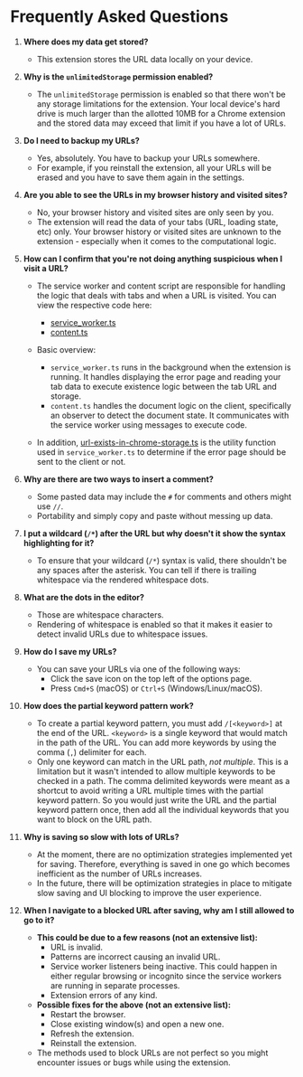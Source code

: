 # Frequently Asked Questions

1. **Where does my data get stored?**

   - This extension stores the URL data locally on your device.

2. **Why is the `unlimitedStorage` permission enabled?**

   - The `unlimitedStorage` permission is enabled so that there won't be any storage limitations for the extension. Your local device's hard drive is much larger than the allotted 10MB for a Chrome extension and the stored data may exceed that limit if you have a lot of URLs.

3. **Do I need to backup my URLs?**

   - Yes, absolutely. You have to backup your URLs somewhere.
   - For example, if you reinstall the extension, all your URLs will be erased and you have to save them again in the settings.

4. **Are you able to see the URLs in my browser history and visited sites?**

   - No, your browser history and visited sites are only seen by you.
   - The extension will read the data of your tabs (URL, loading state, etc) only. Your browser history or visited sites are unknown to the extension - especially when it comes to the computational logic.

5. **How can I confirm that you're not doing anything suspicious when I visit a URL?**

   - The service worker and content script are responsible for handling the logic that deals with tabs and when a URL is visited. You can view the respective code here:
     - [service_worker.ts](https://github.com/alexwkleung/block-url-extension/blob/main/src/service-worker/service_worker.ts)
     - [content.ts](https://github.com/alexwkleung/block-url-extension/blob/main/src/content/content.ts)
   - Basic overview:

     - `service_worker.ts` runs in the background when the extension is running. It handles displaying the error page and reading your tab data to execute existence logic between the tab URL and storage.
     - `content.ts` handles the document logic on the client, specifically an observer to detect the document state. It communicates with the service worker using messages to execute code.

   - In addition, [url-exists-in-chrome-storage.ts](https://github.com/alexwkleung/block-url-extension/blob/main/src/utils/url-exists-in-chrome-storage.ts) is the utility function used in `service_worker.ts` to determine if the error page should be sent to the client or not.

6. **Why are there are two ways to insert a comment?**

   - Some pasted data may include the `#` for comments and others might use `//`.
   - Portability and simply copy and paste without messing up data.

7. **I put a wildcard (`/*`) after the URL but why doesn't it show the syntax highlighting for it?**

   - To ensure that your wildcard (`/*`) syntax is valid, there shouldn't be any spaces after the asterisk. You can tell if there is trailing whitespace via the rendered whitespace dots.

8. **What are the dots in the editor?**

   - Those are whitespace characters.
   - Rendering of whitespace is enabled so that it makes it easier to detect invalid URLs due to whitespace issues.

9. **How do I save my URLs?**

   - You can save your URLs via one of the following ways:
     - Click the save icon on the top left of the options page.
     - Press `Cmd+S` (macOS) or `Ctrl+S` (Windows/Linux/macOS).

10. **How does the partial keyword pattern work?**

    - To create a partial keyword pattern, you must add `/[<keyword>]` at the end of the URL. `<keyword>` is a single keyword that would match in the path of the URL. You can add more keywords by using the comma (`,`) delimiter for each.
    - Only one keyword can match in the URL path, _not multiple_. This is a limitation but it wasn't intended to allow multiple keywords to be checked in a path. The comma delimited keywords were meant as a shortcut to avoid writing a URL multiple times with the partial keyword pattern. So you would just write the URL and the partial keyword pattern once, then add all the individual keywords that you want to block on the URL path.

11. **Why is saving so slow with lots of URLs?**

    - At the moment, there are no optimization strategies implemented yet for saving. Therefore, everything is saved in one go which becomes inefficient as the number of URLs increases.
    - In the future, there will be optimization strategies in place to mitigate slow saving and UI blocking to improve the user experience.

12. **When I navigate to a blocked URL after saving, why am I still allowed to go to it?**

    - **This could be due to a few reasons (not an extensive list):**
      - URL is invalid.
      - Patterns are incorrect causing an invalid URL.
      - Service worker listeners being inactive. This could happen in either regular browsing or incognito since the service workers are running in separate processes.
      - Extension errors of any kind.
    - **Possible fixes for the above (not an extensive list):**
      - Restart the browser.
      - Close existing window(s) and open a new one.
      - Refresh the extension.
      - Reinstall the extension.
    - The methods used to block URLs are not perfect so you might encounter issues or bugs while using the extension.
